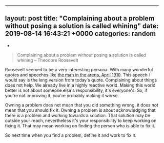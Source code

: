 ---
layout: post
title:  "Complaining about a problem without posing a solution is called whining"
date:   2019-08-14 16:43:21 +0000
categories: random
--
-
> Complaining about a problem without posing a solution is called whining
> – Theodore Roosevelt

Roosevelt seemed to be a very interesting persona. With many wonderful quotes and speeches like [the man in the arena, April 1910](https://rocreguant.com/the-man-in-the-arena). This speech I would say is the long version from today's quote. Complaining about things does not help. We already live in a highly reactive world. Making this world better is not about someone else's responsibility, it's everyone's. So, if you're not improving it, you're probably making it worse.

Owning a problem does not mean that you did something wrong, it does not mean that you should fix it. Owning a problem is about acknowledging that there is a problem and working towards a solution. That solution may be outside your reach, nevertheless it's your responsibility to keep working on fixing it. That may mean working on finding the person who is able to fix it.

So next time when you find a problem, define it and work to fix it.
